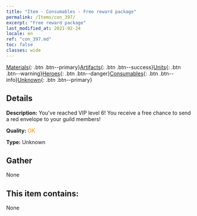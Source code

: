 ```yaml
---
title: "Item - Consumables - Free reward package"
permalink: /Items/con_397/
excerpt: "Free reward package"
last_modified_at: 2021-02-24
locale: en
ref: "con_397.md"
toc: false
classes: wide
---
```

 [Materials](/Items/){: .btn .btn--primary}[Artifacts](/Items/Artifacts/){: .btn .btn--success}[Units](/Items/Units/){: .btn .btn--warning}[Heroes](/Items/Heroes/){: .btn .btn--danger}[Consumables](/Items/Consumables/){: .btn .btn--info}[Unknown](/Items/Unknown/){: .btn .btn--primary}

## Details
 **Description:** You've reached VIP level 6! You receive a free chance to send a red envelope to your guild members!

 **Quality:** <span style="color: #FF8C00">OK</span>

 **Type:** Unknown

## Gather

  None

## This item contains:

  None

